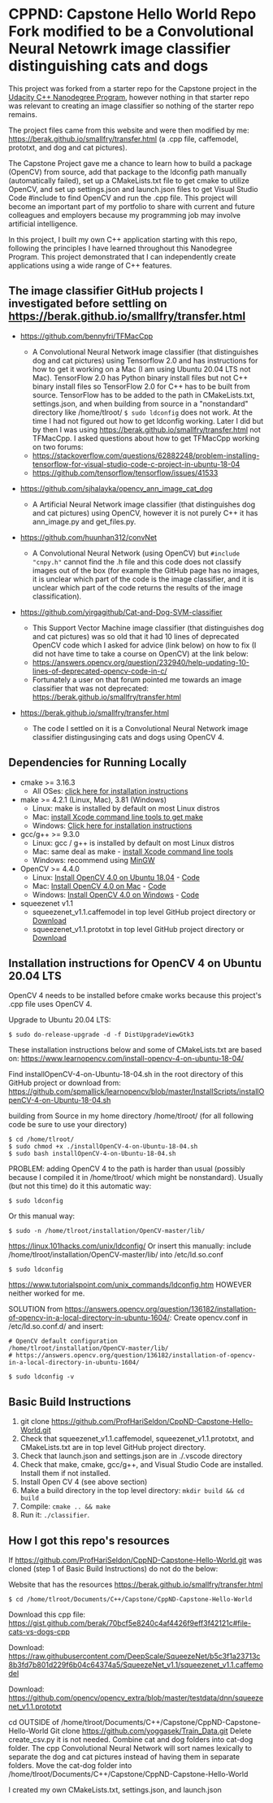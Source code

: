 # CPPND: Capstone Hello World Repo Fork modified to be a Convolutional Neural Netowrk image classifier distinguishing cats and dogs

This project was forked from a starter repo for the Capstone project in the [Udacity C++ Nanodegree Program](https://www.udacity.com/course/c-plus-plus-nanodegree--nd213), however nothing in that starter repo was relevant to creating an image classifier so nothing of the starter repo remains.

The project files came from this website and were then modified by me: https://berak.github.io/smallfry/transfer.html (a .cpp file, caffemodel, prototxt, and dog and cat pictures).

The Capstone Project gave me a chance to learn how to build a package (OpenCV) from source, add that package to the ldconfig path manually (automatically failed), set up a CMakeLists.txt file to get cmake to utilize OpenCV, and set up settings.json and launch.json files to get Visual Studio Code #include to find OpenCV and run the .cpp file. This project will become an important part of my portfolio to share with current and future colleagues and employers because my programming job may involve artificial intelligence.

In this project, I built my own C++ application starting with this repo, following the principles I have learned throughout this Nanodegree Program. This project demonstrated that I can independently create applications using a wide range of C++ features.

## The image classifier GitHub projects I investigated before settling on https://berak.github.io/smallfry/transfer.html

* https://github.com/bennyfri/TFMacCpp
  * A Convolutional Neural Network image classifier (that distinguishes dog and cat pictures) using Tensorflow 2.0 and has instructions for how to get it working on a Mac (I am using Ubuntu 20.04 LTS not Mac).  TensorFlow 2.0 has Python binary install files but not C++ binary install files so TensorFlow 2.0 for C++ has to be built from source.  TensorFlow has to be added to the path in CMakeLists.txt, settings.json, and when building from source in a "nonstandard" directory like /home/tlroot/ ```$ sudo ldconfig``` does not work.  At the time I had not figured out how to get ldconfig working.  Later I did but by then I was using https://berak.github.io/smallfry/transfer.html not TFMacCpp.  I asked questions about how to get TFMacCpp working on two forums:
  * https://stackoverflow.com/questions/62882248/problem-installing-tensorflow-for-visual-studio-code-c-project-in-ubuntu-18-04
  * https://github.com/tensorflow/tensorflow/issues/41533

* https://github.com/sjhalayka/opencv_ann_image_cat_dog
  * A Artificial Neural Network image classifier (that distinguishes dog and cat pictures) using OpenCV, however it is not purely C++ it has ann_image.py and get_files.py.

* https://github.com/huunhan312/convNet
  * A Convolutional Neural Network (using OpenCV) but ```#include "cnpy.h"``` cannot find the .h file and this code does not classify images out of the box (for example the GitHub page has no images, it is unclear which part of the code is the image classifier, and it is unclear which part of the code returns the results of the image classification).

* https://github.com/yirgagithub/Cat-and-Dog-SVM-classifier
  * This Support Vector Machine image classifier (that distinguishes dog and cat pictures) was so old that it had 10 lines of deprecated OpenCV code which I asked for advice (link below) on how to fix (I did not have time to take a course on OpenCV) at the link below:
  * https://answers.opencv.org/question/232940/help-updating-10-lines-of-deprecated-opencv-code-in-c/
  * Fortunately a user on that forum pointed me towards an image classifier that was not deprecated: https://berak.github.io/smallfry/transfer.html

* https://berak.github.io/smallfry/transfer.html
  * The code I settled on it is a Convolutional Neural Network image classifier distingusinging cats and dogs using OpenCV 4.

## Dependencies for Running Locally
* cmake >= 3.16.3
  * All OSes: [click here for installation instructions](https://cmake.org/install/)
* make >= 4.2.1 (Linux, Mac), 3.81 (Windows)
  * Linux: make is installed by default on most Linux distros
  * Mac: [install Xcode command line tools to get make](https://developer.apple.com/xcode/features/)
  * Windows: [Click here for installation instructions](http://gnuwin32.sourceforge.net/packages/make.htm)
* gcc/g++ >= 9.3.0
  * Linux: gcc / g++ is installed by default on most Linux distros
  * Mac: same deal as make - [install Xcode command line tools](https://developer.apple.com/xcode/features/)
  * Windows: recommend using [MinGW](http://www.mingw.org/)
* OpenCV >= 4.4.0
  * Linux: [Install OpenCV 4.0 on Ubuntu 18.04](https://www.learnopencv.com/install-opencv-4-on-ubuntu-18-04/) - [Code](https://github.com/spmallick/learnopencv/blob/master/InstallScripts/installOpenCV-4-on-Ubuntu-18-04.sh)
  * Mac: [Install OpenCV 4.0 on Mac](https://www.learnopencv.com/install-opencv-4-on-macos/) - [Code](https://github.com/spmallick/learnopencv/blob/master/InstallScripts/installOpenCV-4-macos.sh)
  * Windows: [Install OpenCV 4.0 on Windows](https://www.learnopencv.com/install-opencv-4-on-windows/) - [Code](https://github.com/spmallick/learnopencv/tree/master/InstallScripts/Windows-4)
* squeezenet v1.1
  * squeezenet_v1.1.caffemodel in top level GitHub project directory or [Download](https://raw.githubusercontent.com/DeepScale/SqueezeNet/b5c3f1a23713c8b3fd7b801d229f6b04c64374a5/SqueezeNet_v1.1/squeezenet_v1.1.caffemodel)
  * squeezenet_v1.1.prototxt in top level GitHub project directory or [Download](https://raw.githubusercontent.com/opencv/opencv_extra/master/testdata/dnn/squeezenet_v1.1.prototxt)

## Installation instructions for OpenCV 4 on Ubuntu 20.04 LTS

OpenCV 4 needs to be installed before cmake works because this project's .cpp file uses OpenCV 4.

Upgrade to Ubuntu 20.04 LTS:
```
$ sudo do-release-upgrade -d -f DistUpgradeViewGtk3
```

These installation instructions below and some of CMakeLists.txt are based on: https://www.learnopencv.com/install-opencv-4-on-ubuntu-18-04/

Find installOpenCV-4-on-Ubuntu-18-04.sh in the root directory of this GitHub project or download from: https://github.com/spmallick/learnopencv/blob/master/InstallScripts/installOpenCV-4-on-Ubuntu-18-04.sh

building from Source in my home directory /home/tlroot/ (for all following code be sure to use your directory)
```
$ cd /home/tlroot/
$ sudo chmod +x ./installOpenCV-4-on-Ubuntu-18-04.sh
$ sudo bash installOpenCV-4-on-Ubuntu-18-04.sh
```

PROBLEM: adding OpenCV 4 to the path is harder than usual (possibly because I compiled it in /home/tlroot/ which might be nonstandard).
Usually (but not this time) do it this automatic way:
```
$ sudo ldconfig
```
Or this manual way:
```
$ sudo -n /home/tlroot/installation/OpenCV-master/lib/
```
https://linux.101hacks.com/unix/ldconfig/
Or insert this manually:
include /home/tlroot/installation/OpenCV-master/lib/
into /etc/ld.so.conf
```
$ sudo ldconfig
```
https://www.tutorialspoint.com/unix_commands/ldconfig.htm
HOWEVER neither worked for me.

SOLUTION from https://answers.opencv.org/question/136182/installation-of-opencv-in-a-local-directory-in-ubuntu-1604/:
Create opencv.conf in /etc/ld.so.conf.d/ and insert:
```
# OpenCV default configuration
/home/tlroot/installation/OpenCV-master/lib/
# https://answers.opencv.org/question/136182/installation-of-opencv-in-a-local-directory-in-ubuntu-1604/
```

```
$ sudo ldconfig -v
```

## Basic Build Instructions

1. git clone https://github.com/ProfHariSeldon/CppND-Capstone-Hello-World.git
2. Check that squeezenet_v1.1.caffemodel, squeezenet_v1.1.prototxt, and CMakeLists.txt are in top level GitHub project directory.
3. Check that launch.json and settings.json are in ./.vscode directory
4. Check that make, cmake, gcc/g++, and Visual Studio Code are installed.  Install them if not installed.
5. Install Open CV 4 (see above section)
6. Make a build directory in the top level directory: `mkdir build && cd build`
7. Compile: `cmake .. && make`
8. Run it: `./classifier`.

## How I got this repo's resources

If https://github.com/ProfHariSeldon/CppND-Capstone-Hello-World.git was cloned (step 1 of Basic Build Instructions) do not do the below:

Website that has the resources
https://berak.github.io/smallfry/transfer.html

```
$ cd /home/tlroot/Documents/C++/Capstone/CppND-Capstone-Hello-World
```
Download this cpp file: https://gist.github.com/berak/70bcf5e8240c4af4426f9eff3f42121c#file-cats-vs-dogs-cpp

Download: https://raw.githubusercontent.com/DeepScale/SqueezeNet/b5c3f1a23713c8b3fd7b801d229f6b04c64374a5/SqueezeNet_v1.1/squeezenet_v1.1.caffemodel

Download: https://github.com/opencv/opencv_extra/blob/master/testdata/dnn/squeezenet_v1.1.prototxt

cd OUTSIDE of /home/tlroot/Documents/C++/Capstone/CppND-Capstone-Hello-World
Git clone https://github.com/yoggasek/Train_Data.git
Delete create_csv.py it is not needed.
Combine cat and dog folders into cat-dog folder.  The cpp Convolutional Neural Network will sort names lexically to separate the dog and cat pictures instead of having them in separate folders.
Move the cat-dog folder into /home/tlroot/Documents/C++/Capstone/CppND-Capstone-Hello-World

I created my own CMakeLists.txt, settings.json, and launch.json
